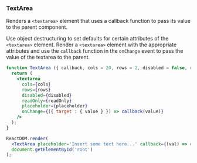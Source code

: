 ### TextArea

Renders a `<textarea>` element that uses a callback function to pass its value to the parent component.

Use object destructuring to set defaults for certain attributes of the `<textarea>` element.
Render a `<textarea>` element with the appropriate attributes and use the `callback` function in the `onChange` event to pass the value of the textarea to the parent.

```jsx
function TextArea ({ callback, cols = 20, rows = 2, disabled = false, readOnly = false, placeholder='' }) {
  return (
    <textarea
      cols={cols}
      rows={rows}
      disabled={disabled}
      readOnly={readOnly}
      placeholder={placeholder}
      onChange={({ target : { value } }) => callback(value)}
    />
  );
}
```

```jsx
ReactDOM.render(
  <TextArea placeholder='Insert some text here...' callback={(val) => console.log(val)}/>,
  document.getElementById('root')
);
```

<!-- tags: input,functional -->

<!-- expertise: 0 -->
